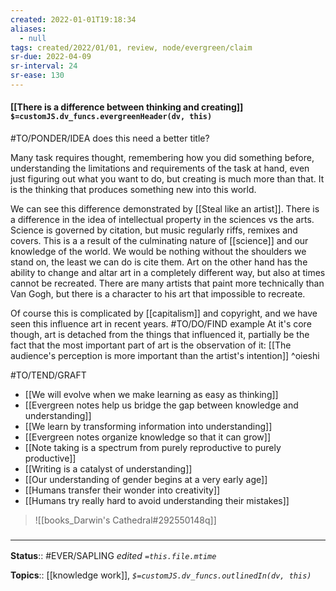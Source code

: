 ```yaml
---
created: 2022-01-01T19:18:34 
aliases:
  - null
tags: created/2022/01/01, review, node/evergreen/claim
sr-due: 2022-04-09
sr-interval: 24
sr-ease: 130
---
```


#### [[There is a difference between thinking and creating]] `$=customJS.dv_funcs.evergreenHeader(dv, this)`

#TO/PONDER/IDEA does this need a better title?

Many task requires thought, remembering how you did something before, understanding the limitations and requirements of the task at hand, even just figuring out what you want to do, but creating is much more than that. It is the thinking that produces something new into this world.

We can see this difference demonstrated by [[Steal like an artist]]. There is a difference in the idea of intellectual property in the sciences vs the arts. Science is governed by citation, but music regularly riffs, remixes and covers. This is a a result of the culminating nature of [[science]] and our knowledge of the world. We would be nothing without the shoulders we stand on, the least we can do is cite them. Art on the other hand has the ability to change and altar art in a completely different way, but also at times cannot be recreated. There are many artists that paint more technically than Van Gogh, but there is a character to his art that impossible to recreate. 

Of course this is complicated by [[capitalism]] and copyright, and we have seen this influence art in recent years. #TO/DO/FIND example
At it's core though, art is detached from the things that influenced it, partially be the fact that the most important part of art is the observation of it: [[The audience's perception is more important than the artist's intention]] ^oieshi

#TO/TEND/GRAFT 
 - [[We will evolve when we make learning as easy as thinking]]
 - [[Evergreen notes help us bridge the gap between knowledge and understanding]]
 - [[We learn by transforming information into understanding]]
 - [[Evergreen notes organize knowledge so that it can grow]]
 - [[Note taking is a spectrum from purely reproductive to purely productive]]
 - [[Writing is a catalyst of understanding]]
 - [[Our understanding of gender begins at a very early age]]
 - [[Humans transfer their wonder into creativity]]
 - [[Humans try really hard to avoid understanding their mistakes]]

> ![[books_Darwin's Cathedral#292550148q]]

### <hr class="footnote"/>

**Status**:: #EVER/SAPLING 
*edited `=this.file.mtime`*

**Topics**:: [[knowledge work]],
*`$=customJS.dv_funcs.outlinedIn(dv, this)`*
